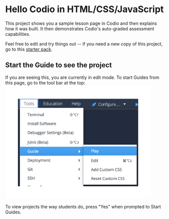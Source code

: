 # Hello Codio in HTML/CSS/JavaScript
This project shows you a sample lesson page in Codio and then explains how it was built. It then demonstrates Codio's auto-graded assessment capabilities.

Feel free to edit and try things out -- if you need a new copy of this project, go to this [starter pack](https://codio.com/home/starter-packs/5e1b60e2-9d29-4e4c-8780-e6038991ec5d).

## Start the Guide to see the project
If you are seeing this, you are currently in edit mode. To start Guides from this page, go to the tool bar at the top:
![.guides/img/playGuide](.guides/img/playGuide.png)

To view projects the way students do, press "Yes" when prompted to Start Guides.